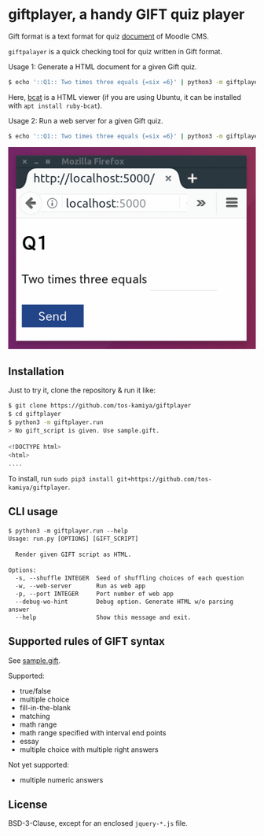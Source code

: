 # giftplayer, a handy GIFT quiz player

Gift format is a text format for quiz [document](https://docs.moodle.org/23/en/GIFT_format) of Moodle CMS.

`giftpalayer` is a quick checking tool for quiz written in Gift format.

Usage 1: Generate a HTML document for a given Gift quiz.

```sh
$ echo '::Q1:: Two times three equals {=six =6}' | python3 -m giftplayer.run - | bcat
```

Here, [bcat](https://rtomayko.github.io/bcat/) is a HTML viewer (if you are using Ubuntu, it can be installed with `apt install ruby-bcat`).

Usage 2: Run a web server for a given Gift quiz.

```sh
$ echo '::Q1:: Two times three equals {=six =6}' | python3 -m giftplayer.run -w -
```

![screenplay](images/screenplay.gif)

## Installation

Just to try it, clone the repository & run it like:

```sh
$ git clone https://github.com/tos-kamiya/giftplayer
$ cd giftplayer
$ python3 -m giftplayer.run
> No gift_script is given. Use sample.gift.

<!DOCTYPE html>
<html>
....
```

To install, run `sudo pip3 install git+https://github.com/tos-kamiya/giftplayer`.

## CLI usage

```
$ python3 -m giftplayer.run --help
Usage: run.py [OPTIONS] [GIFT_SCRIPT]

  Render given GIFT script as HTML.

Options:
  -s, --shuffle INTEGER  Seed of shuffling choices of each question
  -w, --web-server       Run as web app
  -p, --port INTEGER     Port number of web app
  --debug-wo-hint        Debug option. Generate HTML w/o parsing answer
  --help                 Show this message and exit.
```

## Supported rules of GIFT syntax

See [sample.gift](giftplay/sample.gift).

Supported:

* true/false
* multiple choice
* fill-in-the-blank
* matching
* math range
* math range specified with interval end points
* essay
* multiple choice with multiple right answers

Not yet supported:

* multiple numeric answers

## License

BSD-3-Clause, except for an enclosed `jquery-*.js` file.
